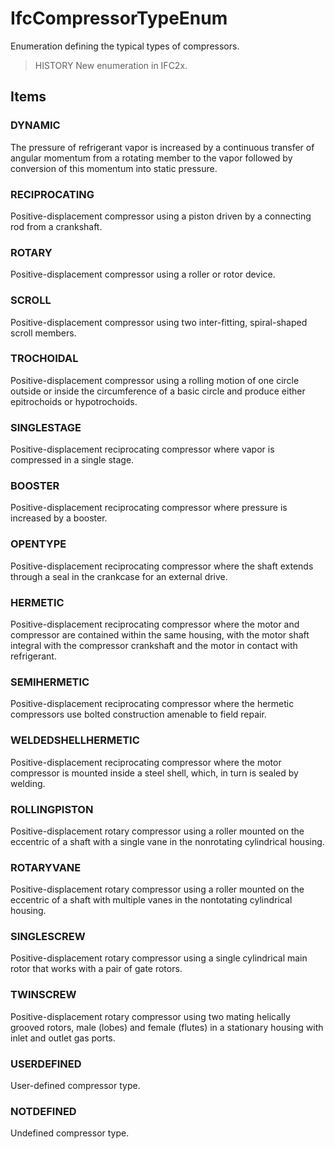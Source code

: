 # IfcCompressorTypeEnum

Enumeration defining the typical types of compressors.
<!-- end of short definition -->

> HISTORY New enumeration in IFC2x.

## Items

### DYNAMIC
The pressure of refrigerant vapor is increased by a continuous transfer of angular momentum from a rotating member to the vapor followed by conversion of this momentum into static pressure.

### RECIPROCATING
Positive-displacement compressor using a piston driven by a connecting rod from a crankshaft.

### ROTARY
Positive-displacement compressor using a roller or rotor device.

### SCROLL
Positive-displacement compressor using two inter-fitting, spiral-shaped scroll members.

### TROCHOIDAL
Positive-displacement compressor using a rolling motion of one circle outside or inside the circumference of a basic circle and produce either epitrochoids or hypotrochoids.

### SINGLESTAGE
Positive-displacement reciprocating compressor where vapor is compressed in a single stage.

### BOOSTER
Positive-displacement reciprocating compressor where pressure is increased by a booster.

### OPENTYPE
Positive-displacement reciprocating compressor where the shaft extends through a seal in the crankcase for an external drive.

### HERMETIC
Positive-displacement reciprocating compressor where the motor and compressor are contained within the same housing, with the motor shaft integral with the compressor crankshaft and the motor in contact with refrigerant.

### SEMIHERMETIC
Positive-displacement reciprocating compressor where the hermetic compressors use bolted construction amenable to field repair.

### WELDEDSHELLHERMETIC
Positive-displacement reciprocating compressor where the motor compressor is mounted inside a steel shell, which, in turn is sealed by welding.

### ROLLINGPISTON
Positive-displacement rotary compressor using a roller mounted on the eccentric of a shaft with a single vane in the nonrotating cylindrical housing.

### ROTARYVANE
Positive-displacement rotary compressor using a roller mounted on the eccentric of a shaft with multiple vanes in the nontotating cylindrical housing.

### SINGLESCREW
Positive-displacement rotary compressor using a single cylindrical main rotor that works with a pair of gate rotors.

### TWINSCREW
Positive-displacement rotary compressor using two mating helically grooved rotors, male (lobes) and female (flutes) in a stationary housing with inlet and outlet gas ports.

### USERDEFINED
User-defined compressor type.

### NOTDEFINED
Undefined compressor type.
